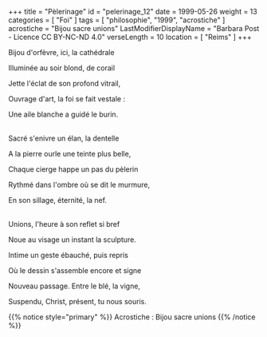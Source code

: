 +++
title = "Pèlerinage"
id = "pelerinage_12"
date = 1999-05-26
weight = 13
categories = [ "Foi" ]
tags = [ "philosophie", "1999", "acrostiche" ]
acrostiche = "Bijou sacre unions"
LastModifierDisplayName = "Barbara Post - Licence CC BY-NC-ND 4.0"
verseLength = 10
location = [ "Reims" ]
+++

Bijou d'orfèvre, ici, la cathédrale

Illuminée au soir blond, de corail

Jette l'éclat de son profond vitrail,

Ouvrage d'art, la foi se fait vestale :

Une aile blanche a guidé le burin.

 \
Sacré s'enivre un élan, la dentelle

A la pierre ourle une teinte plus belle,

Chaque cierge happe un pas du pèlerin

Rythmé dans l'ombre où se dit le murmure,

En son sillage, éternité, la nef.

 \
Unions, l'heure à son reflet si bref

Noue au visage un instant la sculpture.

Intime un geste ébauché, puis repris

Où le dessin s'assemble encore et signe

Nouveau passage. Entre le blé, la vigne,

Suspendu, Christ, présent, tu nous souris.

{{% notice style="primary" %}}
Acrostiche : Bijou sacre unions
{{% /notice %}}
